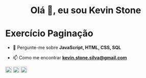 <h1 align="center">Olá 👋, eu sou Kevin Stone</h1>
<h1> Exercício Paginação </h1>

- 💬 Pergunte-me sobre **JavaScript, HTML, CSS, SQL**

- 📫 Como me encontrar **kevin.stone.silva@gmail.com**

<a href="https://instagram.com/KevinStoneTech" target="blank"><img align="center" src="https://cdn.jsdelivr.net/npm/simple-icons@3.0.1/icons/instagram.svg" alt="KSTECH" height="20" width="20" /></a>
<a href="https://linkedin.com/in/KevinStoneTech" target="blank"><img align="center" src="https://cdn.jsdelivr.net/npm/simple-icons@3.0.1/icons/linkedin.svg" alt="KSTECH" height="20" width="20" /></a>
<a href="https://twitter.com/KevinStoneTech" target="blank"><img align="center" src="https://cdn.jsdelivr.net/npm/simple-icons@3.0.1/icons/twitter.svg" alt="KSTECH" height="20" width="20" /></a>
